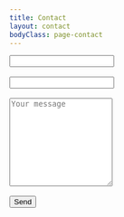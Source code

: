 ```yaml
---
title: Contact
layout: contact
bodyClass: page-contact
---
```


<form action="/emailscript" method="POST">
	<input type="text" name="replyto" />
	<br><br>
	<input type="text" name="subject" />
	<br><br>
	<textarea name="body" placeholder="Your message" rows="10"></textarea>
	<script src="https://www.google.com/recaptcha/api/challenge?k=<6LeB-VkaAAAAAIC1ZQ2MkPEtstmUi5WjT2kDrmXj>"></script>
	<br><br>
	<button type="submit">Send</button>
</form>
